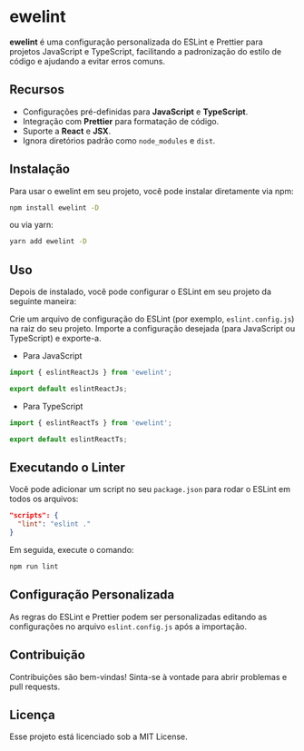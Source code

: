 # ewelint

**ewelint** é uma configuração personalizada do ESLint e Prettier para projetos JavaScript e TypeScript, facilitando a padronização do estilo de código e ajudando a evitar erros comuns.

## Recursos

- Configurações pré-definidas para **JavaScript** e **TypeScript**.
- Integração com **Prettier** para formatação de código.
- Suporte a **React** e **JSX**.
- Ignora diretórios padrão como `node_modules` e `dist`.

## Instalação

Para usar o ewelint em seu projeto, você pode instalar diretamente via npm:

```bash
npm install ewelint -D
```

ou via yarn:
```bash
yarn add ewelint -D
```

## Uso
Depois de instalado, você pode configurar o ESLint em seu projeto da seguinte maneira:

Crie um arquivo de configuração do ESLint (por exemplo, `eslint.config.js`) na raiz do seu projeto.
Importe a configuração desejada (para JavaScript ou TypeScript) e exporte-a.

- Para JavaScript

```js
import { eslintReactJs } from 'ewelint';

export default eslintReactJs;
```

- Para TypeScript
```ts
import { eslintReactTs } from 'ewelint';

export default eslintReactTs;
```

## Executando o Linter
Você pode adicionar um script no seu `package.json` para rodar o ESLint em todos os arquivos:

```json
"scripts": {
  "lint": "eslint ."
}
```

Em seguida, execute o comando:
```bash
npm run lint
```

## Configuração Personalizada
As regras do ESLint e Prettier podem ser personalizadas editando as configurações no arquivo `eslint.config.js` após a importação.

## Contribuição
Contribuições são bem-vindas! Sinta-se à vontade para abrir problemas e pull requests.

## Licença
Esse projeto está licenciado sob a MIT License.